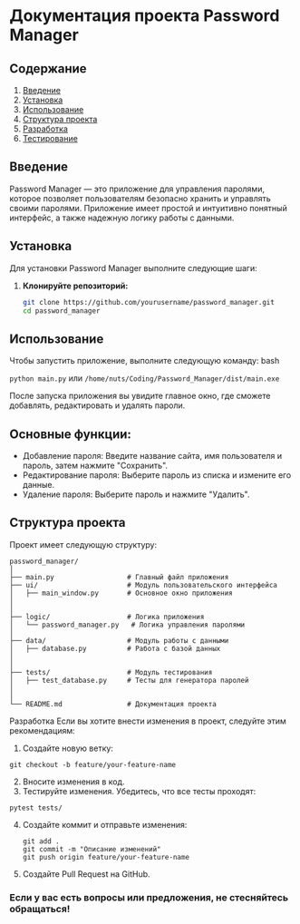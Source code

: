 # Документация проекта Password Manager

## Содержание
1. [Введение](#введение)
2. [Установка](#установка)
3. [Использование](#использование)
4. [Структура проекта](#структура-проекта)
5. [Разработка](#разработка)
6. [Тестирование](#тестирование)

## Введение
Password Manager — это приложение для управления паролями, которое позволяет пользователям безопасно хранить и управлять своими паролями. Приложение имеет простой и интуитивно понятный интерфейс, а также надежную логику работы с данными.

## Установка
Для установки Password Manager выполните следующие шаги:

1. **Клонируйте репозиторий:**
   ```bash
   git clone https://github.com/yourusername/password_manager.git
   cd password_manager

## Использование
Чтобы запустить приложение, выполните следующую команду:
bash

```python main.py```
или
```/home/nuts/Coding/Password_Manager/dist/main.exe```

После запуска приложения вы увидите главное окно, где сможете добавлять, редактировать и удалять пароли.
## Основные функции:

  - Добавление пароля: Введите название сайта, имя пользователя и пароль, затем нажмите "Сохранить".
  - Редактирование пароля: Выберите пароль из списка и измените его данные.
  - Удаление пароля: Выберите пароль и нажмите "Удалить".

## Структура проекта
Проект имеет следующую структуру:

```
password_manager/
│
├── main.py                  # Главный файл приложения
├── ui/                      # Модуль пользовательского интерфейса
│   ├── main_window.py       # Основное окно приложения
│   
│
├── logic/                   # Логика приложения
│   └── password_manager.py   # Логика управления паролями
│
├── data/                    # Модуль работы с данными
│   ├── database.py          # Работа с базой данных
│   
│
├── tests/                   # Модуль тестирования
│   ├── test_database.py     # Тесты для генератора паролей
│   
│
└── README.md                # Документация проекта
```

Разработка
Если вы хотите внести изменения в проект, следуйте этим рекомендациям:

1. Создайте новую ветку:

```git checkout -b feature/your-feature-name```

2. Вносите изменения в код.
3. Тестируйте изменения. Убедитесь, что все тесты проходят:

```pytest tests/```

4. Создайте коммит и отправьте изменения:

    ```
    git add .
    git commit -m "Описание изменений"
    git push origin feature/your-feature-name
    ```
   
5. Создайте Pull Request на GitHub.

### Если у вас есть вопросы или предложения, не стесняйтесь обращаться!
